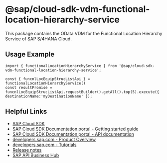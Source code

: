 # @sap/cloud-sdk-vdm-functional-location-hierarchy-service

This package contains the OData VDM for the Functional Location Hierarchy Service of SAP S/4HANA Cloud.

## Usage Example
```
import { functionalLocationHierarchyService } from '@sap/cloud-sdk-vdm-functional-location-hierarchy-service';

const { funcnlLocEquipStrucListApi } = functionalLocationHierarchyService()
const resultPromise = funcnlLocEquipStrucListApi.requestBuilder().getAll().top(5).execute({ destinationName:'myDestinationName' });

```

## Helpful Links

- [SAP Cloud SDK](https://github.com/SAP/cloud-sdk-js)
- [SAP Cloud SDK Documentation portal - Getting started guide](https://sap.github.io/cloud-sdk/docs/js/getting-started)
- [SAP Cloud SDK Documentation portal - API documentation](https://sap.github.io/cloud-sdk/docs/js/api)
- [developers.sap.com - Product Overview](https://developers.sap.com/topics/cloud-sdk.html)
- [developers.sap.com - Tutorials](https://developers.sap.com/tutorial-navigator.html?tag=software-product:technology-platform/sap-cloud-sdk&tag=tutorial:type/tutorial&tag=programming-tool:javascript)
- [Release notes](https://help.sap.com/doc/2324e9c3b28748a4ae2ad08166d77675/1.0/en-US/js-index.html)
- [SAP API Business Hub](https://api.sap.com/)
